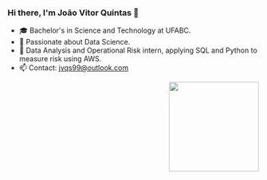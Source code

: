 ### Hi there, I'm João Vitor Quintas 👋

- 🎓 Bachelor's in Science and Technology at UFABC.  
- 🤖 Passionate about Data Science.  
- 💼 Data Analysis and Operational Risk intern, applying SQL and Python to measure risk using AWS.  
- 📫 Contact: jvqs99@outlook.com  

<div align="center">
  <img style="float: right !important;" height="180em" src="https://github-readme-stats-sigma-five.vercel.app/api/top-langs/?username=joaovquintas&layout=compact&langs_count=6&theme=onedark"/>
</div>
